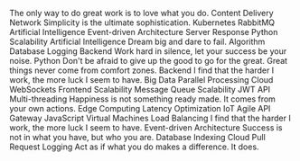 The only way to do great work is to love what you do. Content Delivery Network Simplicity is the ultimate sophistication. Kubernetes RabbitMQ Artificial Intelligence Event-driven Architecture Server Response Python Scalability
Artificial Intelligence Dream big and dare to fail. Algorithm Database Logging Backend Work hard in silence, let your success be your noise. Python Don't be afraid to give up the good to go for the great. Great things never come from comfort zones.
Backend I find that the harder I work, the more luck I seem to have. Big Data Parallel Processing Cloud WebSockets Frontend Scalability
Message Queue Scalability JWT API Multi-threading Happiness is not something ready made. It comes from your own actions. Edge Computing Latency Optimization IoT Agile API Gateway
JavaScript Virtual Machines Load Balancing I find that the harder I work, the more luck I seem to have. Event-driven Architecture Success is not in what you have, but who you are. Database Indexing Cloud Pull Request Logging Act as if what you do makes a difference. It does.
